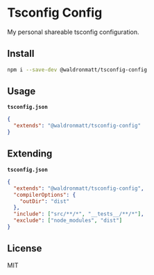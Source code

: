 # Tsconfig Config

My personal shareable tsconfig configuration.

## Install

```bash
npm i --save-dev @waldronmatt/tsconfig-config
```

## Usage

**`tsconfig.json`**

```json
{
  "extends": "@waldronmatt/tsconfig-config"
}
```

## Extending

**`tsconfig.json`**

```json
{
  "extends": "@waldronmatt/tsconfig-config",
  "compilerOptions": {
    "outDir": "dist"
  },
  "include": ["src/**/*", "__tests__/**/*"],
  "exclude": ["node_modules", "dist"]
}
```

## License

MIT
